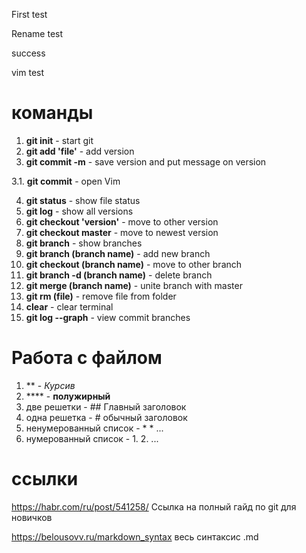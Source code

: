 First test

Rename test

success

vim test

# команды
1. **git init** - start git
2. **git add 'file'** - add version
3. **git commit -m** - save version and put message on version

3.1. **git commit** - open Vim

4. **git status** - show file status
5. **git log** - show all versions
6. **git checkout 'version'** - move to other version
7. **git checkout master** - move to newest version
8. **git branch** - show branches
9. **git branch (branch name)** - add new branch
10. **git checkout (branch name)** - move to other branch
11. **git branch -d (branch name)** - delete branch
12. **git merge (branch name)** - unite branch with master
13. **git rm (file)** - remove file from folder
14. **clear** - clear terminal
15. **git log --graph** - view commit branches



# Работа с файлом
1. ** - *Курсив*
2. **** - **полужирный**
3. две решетки - ## Главный заголовок
4. одна решетка - # обычный заголовок
5. ненумерованный список - * * ...
6. нумерованный список - 1. 2. ...

# ссылки
https://habr.com/ru/post/541258/ Ссылка на полный гайд по git для новичков

https://belousovv.ru/markdown_syntax весь синтаксис .md